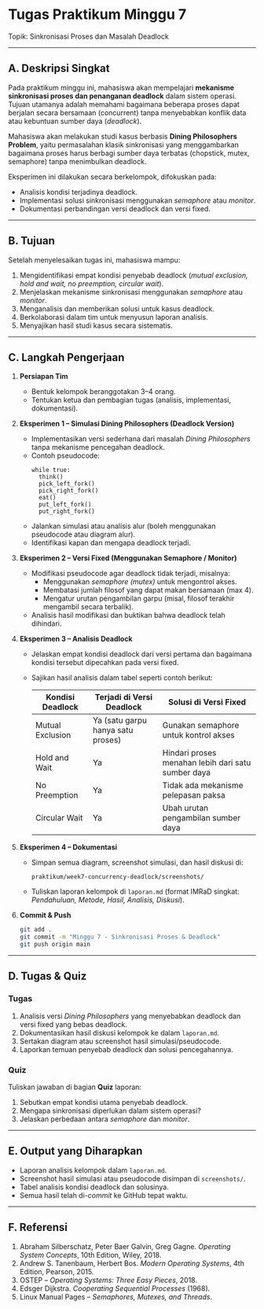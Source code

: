 # Tugas Praktikum Minggu 7  
Topik: Sinkronisasi Proses dan Masalah Deadlock  

---

## A. Deskripsi Singkat
Pada praktikum minggu ini, mahasiswa akan mempelajari **mekanisme sinkronisasi proses dan penanganan deadlock** dalam sistem operasi.  
Tujuan utamanya adalah memahami bagaimana beberapa proses dapat berjalan secara bersamaan (concurrent) tanpa menyebabkan konflik data atau kebuntuan sumber daya (*deadlock*).

Mahasiswa akan melakukan studi kasus berbasis **Dining Philosophers Problem**, yaitu permasalahan klasik sinkronisasi yang menggambarkan bagaimana proses harus berbagi sumber daya terbatas (chopstick, mutex, semaphore) tanpa menimbulkan deadlock.  

Eksperimen ini dilakukan secara berkelompok, difokuskan pada:
- Analisis kondisi terjadinya deadlock.
- Implementasi solusi sinkronisasi menggunakan *semaphore* atau *monitor*.
- Dokumentasi perbandingan versi deadlock dan versi fixed.

---

## B. Tujuan
Setelah menyelesaikan tugas ini, mahasiswa mampu:
1. Mengidentifikasi empat kondisi penyebab deadlock (*mutual exclusion, hold and wait, no preemption, circular wait*).  
2. Menjelaskan mekanisme sinkronisasi menggunakan *semaphore* atau *monitor*.  
3. Menganalisis dan memberikan solusi untuk kasus deadlock.  
4. Berkolaborasi dalam tim untuk menyusun laporan analisis.  
5. Menyajikan hasil studi kasus secara sistematis.  

---

## C. Langkah Pengerjaan
1. **Persiapan Tim**
   - Bentuk kelompok beranggotakan 3–4 orang.  
   - Tentukan ketua dan pembagian tugas (analisis, implementasi, dokumentasi).

2. **Eksperimen 1 – Simulasi Dining Philosophers (Deadlock Version)**
   - Implementasikan versi sederhana dari masalah *Dining Philosophers* tanpa mekanisme pencegahan deadlock.  
   - Contoh pseudocode:
     ```text
     while true:
       think()
       pick_left_fork()
       pick_right_fork()
       eat()
       put_left_fork()
       put_right_fork()
     ```
   - Jalankan simulasi atau analisis alur (boleh menggunakan pseudocode atau diagram alur).  
   - Identifikasi kapan dan mengapa deadlock terjadi.

3. **Eksperimen 2 – Versi Fixed (Menggunakan Semaphore / Monitor)**
   - Modifikasi pseudocode agar deadlock tidak terjadi, misalnya:
     - Menggunakan *semaphore (mutex)* untuk mengontrol akses.
     - Membatasi jumlah filosof yang dapat makan bersamaan (max 4).  
     - Mengatur urutan pengambilan garpu (misal, filosof terakhir mengambil secara terbalik).  
   - Analisis hasil modifikasi dan buktikan bahwa deadlock telah dihindari.

4. **Eksperimen 3 – Analisis Deadlock**
   - Jelaskan empat kondisi deadlock dari versi pertama dan bagaimana kondisi tersebut dipecahkan pada versi fixed.  
   - Sajikan hasil analisis dalam tabel seperti contoh berikut:

     | Kondisi Deadlock | Terjadi di Versi Deadlock | Solusi di Versi Fixed |
     |------------------|---------------------------|------------------------|
     | Mutual Exclusion | Ya (satu garpu hanya satu proses) | Gunakan semaphore untuk kontrol akses |
     | Hold and Wait | Ya | Hindari proses menahan lebih dari satu sumber daya |
     | No Preemption | Ya | Tidak ada mekanisme pelepasan paksa |
     | Circular Wait | Ya | Ubah urutan pengambilan sumber daya |

5. **Eksperimen 4 – Dokumentasi**
   - Simpan semua diagram, screenshot simulasi, dan hasil diskusi di:
     ```
     praktikum/week7-concurrency-deadlock/screenshots/
     ```
   - Tuliskan laporan kelompok di `laporan.md` (format IMRaD singkat: *Pendahuluan, Metode, Hasil, Analisis, Diskusi*).

6. **Commit & Push**
   ```bash
   git add .
   git commit -m "Minggu 7 - Sinkronisasi Proses & Deadlock"
   git push origin main
   ```

---

## D. Tugas & Quiz
### Tugas
1. Analisis versi *Dining Philosophers* yang menyebabkan deadlock dan versi fixed yang bebas deadlock.  
2. Dokumentasikan hasil diskusi kelompok ke dalam `laporan.md`.  
3. Sertakan diagram atau screenshot hasil simulasi/pseudocode.  
4. Laporkan temuan penyebab deadlock dan solusi pencegahannya.  

### Quiz
Tuliskan jawaban di bagian **Quiz** laporan:
1. Sebutkan empat kondisi utama penyebab deadlock.  
2. Mengapa sinkronisasi diperlukan dalam sistem operasi?  
3. Jelaskan perbedaan antara *semaphore* dan *monitor*.  

---

## E. Output yang Diharapkan
- Laporan analisis kelompok dalam `laporan.md`.  
- Screenshot hasil simulasi atau pseudocode disimpan di `screenshots/`.  
- Tabel analisis kondisi deadlock dan solusinya.  
- Semua hasil telah di-*commit* ke GitHub tepat waktu.  

---

## F. Referensi
1. Abraham Silberschatz, Peter Baer Galvin, Greg Gagne. *Operating System Concepts*, 10th Edition, Wiley, 2018.  
2. Andrew S. Tanenbaum, Herbert Bos. *Modern Operating Systems*, 4th Edition, Pearson, 2015.  
3. OSTEP – *Operating Systems: Three Easy Pieces*, 2018.  
4. Edsger Dijkstra. *Cooperating Sequential Processes* (1968).  
5. Linux Manual Pages – *Semaphores, Mutexes, and Threads*.  
